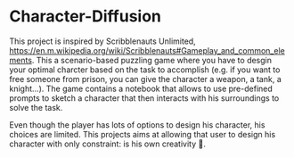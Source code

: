 # Character-Diffusion

This project is inspired by Scribblenauts Unlimited, https://en.m.wikipedia.org/wiki/Scribblenauts#Gameplay_and_common_elements. This a scenario-based puzzling game where you have to desgin your optimal charcter based on the task to accomplish (e.g. if you want to free someone from prison, you can give the character a weapon, a tank, a knight...). The game contains a notebook that allows to use pre-defined prompts to sketch a character that then interacts with his surroundings to solve the task.

Even though the player has lots of options to design his character, his choices are limited. This projects aims at allowing that user to design his character with only constraint: is his own creativity 🙂.




